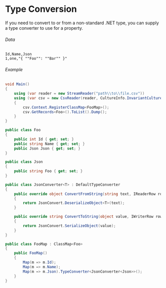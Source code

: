 ﻿# Type Conversion

If you need to convert to or from a non-standard .NET type, you can supply a type converter to use for a property.

###### Data

```
Id,Name,Json
1,one,"{ ""Foo"": ""Bar"" }"
```

###### Example

```cs
void Main()
{
	using (var reader = new StreamReader("path\\to\\file.csv"))
	using (var csv = new CsvReader(reader, CultureInfo.InvariantCulture))
	{
		csv.Context.RegisterClassMap<FooMap>();
		csv.GetRecords<Foo>().ToList().Dump();
	}
}

public class Foo
{
	public int Id { get; set; }
	public string Name { get; set; }
	public Json Json { get; set; }
}

public class Json
{
	public string Foo { get; set; }
}

public class JsonConverter<T> : DefaultTypeConverter
{
	public override object ConvertFromString(string text, IReaderRow row, MemberMapData memberMapData)
	{
		return JsonConvert.DeserializeObject<T>(text);
	}

	public override string ConvertToString(object value, IWriterRow row, MemberMapData memberMapData)
	{
		return JsonConvert.SerializeObject(value);
	}
}

public class FooMap : ClassMap<Foo>
{
	public FooMap()
	{
		Map(m => m.Id);
		Map(m => m.Name);
		Map(m => m.Json).TypeConverter<JsonConverter<Json>>();
	}
}
```
